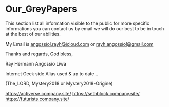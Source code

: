 # Our_GreyPapers

This section list all information visible to the public for more specific informations you can contact us by email 
we will do our best to be in touch at the best of our abilities. 

My Email is angossiol.rayh@icloud.com or rayh.angossiol@gmail.com

Thanks and regards,
God bless,

Ray Hermann
Angossio Liwa

Internet Geek side Alias used & up to date...

(The_LORD, Mystery2018 or Mystery2018-Origine)

https://activerse.company.site/
https://sethblock.company.site/
https://futurists.company.site/
